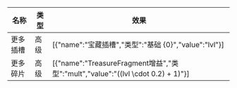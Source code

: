 | 名称  | 类型  | 效果  |
| --- | --- | --- |
| 更多插槽 | 高级 | [{"name":"宝藏插槽","类型":"基础 {0}","value":"lvl"}] |
| 更多碎片 | 高级 | [{"name":"TreasureFragment增益","类型":"mult","value":"((lvl \\cdot 0.2) + 1)"}] |
